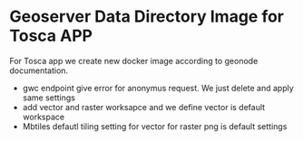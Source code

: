 # Geoserver Data Directory Image for Tosca APP

For Tosca app we create new docker image according to geonode documentation.
- gwc endpoint give error for anonymus request. We just delete and apply same settings
- add vector and raster worksapce and we define vector is default workspace
- Mbtiles defautl tiling setting for vector for raster png is default settings